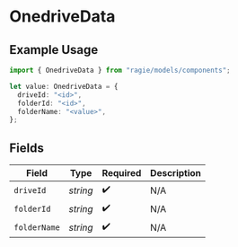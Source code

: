 # OnedriveData

## Example Usage

```typescript
import { OnedriveData } from "ragie/models/components";

let value: OnedriveData = {
  driveId: "<id>",
  folderId: "<id>",
  folderName: "<value>",
};
```

## Fields

| Field              | Type               | Required           | Description        |
| ------------------ | ------------------ | ------------------ | ------------------ |
| `driveId`          | *string*           | :heavy_check_mark: | N/A                |
| `folderId`         | *string*           | :heavy_check_mark: | N/A                |
| `folderName`       | *string*           | :heavy_check_mark: | N/A                |